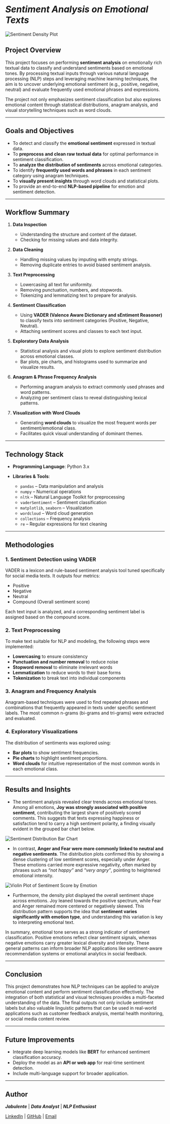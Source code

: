 # ***Sentiment Analysis on Emotional Texts***



![Sentiment Density Plot](./outputs/plot_5.png)
## **Project Overview**

This project focuses on performing **sentiment analysis** on emotionally rich textual data to classify and understand sentiments based on emotional tones. By processing textual inputs through various natural language processing (NLP) steps and leveraging machine learning techniques, the aim is to uncover underlying emotional sentiment (e.g., positive, negative, neutral) and evaluate frequently used emotional phrases and expressions.

The project not only emphasizes sentiment classification but also explores emotional content through statistical distributions, anagram analysis, and visual storytelling techniques such as word clouds.

---

## **Goals and Objectives**

* To detect and classify the **emotional sentiment** expressed in textual data.
* To **preprocess and clean raw textual data** for optimal performance in sentiment classification.
* To **analyze the distribution of sentiments** across emotional categories.
* To identify **frequently used words and phrases** in each sentiment category using anagram techniques.
* To **visually present insights** through word clouds and statistical plots.
* To provide an end-to-end **NLP-based pipeline** for emotion and sentiment detection.

---

## **Workflow Summary**

1. **Data Inspection**

   * Understanding the structure and content of the dataset.
   * Checking for missing values and data integrity.

2. **Data Cleaning**

   * Handling missing values by imputing with empty strings.
   * Removing duplicate entries to avoid biased sentiment analysis.

3. **Text Preprocessing**

   * Lowercasing all text for uniformity.
   * Removing punctuation, numbers, and stopwords.
   * Tokenizing and lemmatizing text to prepare for analysis.

4. **Sentiment Classification**

   * Using **VADER (Valence Aware Dictionary and sEntiment Reasoner)** to classify texts into sentiment categories (Positive, Negative, Neutral).
   * Attaching sentiment scores and classes to each text input.

5. **Exploratory Data Analysis**

   * Statistical analysis and visual plots to explore sentiment distribution across emotional classes.
   * Bar plots, pie charts, and histograms used to summarize and visualize results.

6. **Anagram & Phrase Frequency Analysis**

   * Performing anagram analysis to extract commonly used phrases and word patterns.
   * Analyzing per sentiment class to reveal distinguishing lexical patterns.

7. **Visualization with Word Clouds**

   * Generating **word clouds** to visualize the most frequent words per sentiment/emotional class.
   * Facilitates quick visual understanding of dominant themes.

---

## **Technology Stack**

* **Programming Language**: Python 3.x
* **Libraries & Tools**:

  * `pandas` – Data manipulation and analysis
  * `numpy` – Numerical operations
  * `nltk` – Natural Language Toolkit for preprocessing
  * `vaderSentiment` – Sentiment classification
  * `matplotlib`, `seaborn` – Visualization
  * `wordcloud` – Word cloud generation
  * `collections` – Frequency analysis
  * `re` – Regular expressions for text cleaning

---

## **Methodologies**

### 1. **Sentiment Detection using VADER**

VADER is a lexicon and rule-based sentiment analysis tool tuned specifically for social media texts. It outputs four metrics:

* Positive
* Negative
* Neutral
* Compound (Overall sentiment score)

Each text input is analyzed, and a corresponding sentiment label is assigned based on the compound score.

### 2. **Text Preprocessing**

To make text suitable for NLP and modeling, the following steps were implemented:

* **Lowercasing** to ensure consistency
* **Punctuation and number removal** to reduce noise
* **Stopword removal** to eliminate irrelevant words
* **Lemmatization** to reduce words to their base forms
* **Tokenization** to break text into individual components

### 3. **Anagram and Frequency Analysis**

Anagram-based techniques were used to find repeated phrases and combinations that frequently appeared in texts under specific sentiment labels. The most common n-grams (bi-grams and tri-grams) were extracted and evaluated.

### 4. **Exploratory Visualizations**

The distribution of sentiments was explored using:

* **Bar plots** to show sentiment frequencies.
* **Pie charts** to highlight sentiment proportions.
* **Word clouds** for intuitive representation of the most common words in each emotional class.

---

## **Results and Insights**

- The sentiment analysis revealed clear trends across emotional tones. Among all emotions, **Joy was strongly associated with positive sentiment**, contributing the largest share of positively scored comments. This suggests that texts expressing happiness or satisfaction tend to carry a high sentiment polarity, a finding visually evident in the grouped bar chart below.

![Sentiment Distribution Bar Chart](./outputs/plot_5.png)

- In contrast, **Anger and Fear were more commonly linked to neutral and negative sentiments**. The distribution plots confirmed this by showing a dense clustering of low sentiment scores, especially under Anger. These emotions carried more expressive negativity, often marked by phrases such as *“not happy”* and *“very angry”*, pointing to heightened emotional intensity.

![Violin Plot of Sentiment Score by Emotion](./outputs/plot_6.png)

- Furthermore, the density plot displayed the overall sentiment shape across emotions. Joy leaned towards the positive spectrum, while Fear and Anger remained more centered or negatively skewed. This distribution pattern supports the idea that **sentiment varies significantly with emotion type**, and understanding this variation is key to interpreting emotional text.

In summary, emotional tone serves as a strong indicator of sentiment classification. Positive emotions reflect clear sentiment signals, whereas negative emotions carry greater lexical diversity and intensity. These general patterns can inform broader NLP applications like sentiment-aware recommendation systems or emotional analytics in social feedback.

---

## **Conclusion**

This project demonstrates how NLP techniques can be applied to analyze emotional content and perform sentiment classification effectively. The integration of both statistical and visual techniques provides a multi-faceted understanding of the data. The final outputs not only include sentiment labels but also valuable linguistic patterns that can be used in real-world applications such as customer feedback analysis, mental health monitoring, or social media content review.

---

## **Future Improvements**

* Integrate deep learning models like **BERT** for enhanced sentiment classification accuracy.
* Deploy the model as an **API or web app** for real-time sentiment detection.
* Include multi-language support for broader application.

---

## **Author**

***Jabulente*** |
***Data Analyst*** | ***NLP Enthusiast***

[LinkedIn](https://www.linkedin.com/in/jabulente2002) | [GitHub](https://github.com/Jabulente) | [Email](mailto:Jabulente@hotmail.com)
